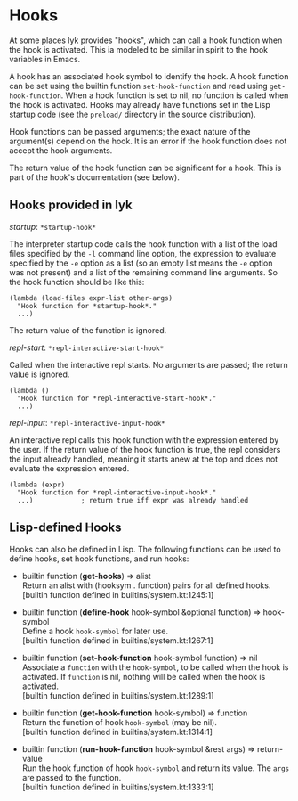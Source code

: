 Hooks
=====

At some places lyk provides "hooks", which can call a hook function
when the hook is activated. This ia modeled to be similar in spirit
to the hook variables in Emacs.

A hook has an associated hook symbol to identify the hook. A hook
function can be set using the builtin function `set-hook-function`
and read using `get-hook-function`. When a hook function is set to
nil, no function is called when the hook is activated. Hooks may
already have functions set in the Lisp startup code (see the
`preload/` directory in the source distribution).

Hook functions can be passed arguments; the exact nature of the
argument(s) depend on the hook. It is an error if the hook function
does not accept the hook arguments.

The return value of the hook function can be significant for a hook.
This is part of the hook's documentation (see below).


Hooks provided in lyk
---------------------

*startup*: `*startup-hook*`

The interpreter startup code calls the hook function with a list of
the load files specified by the `-l` command line option, the
expression to evaluate specified by the `-e` option as a list (so an
empty list means the `-e` option was not present) and a list of the
remaining command line arguments. So the hook function should be
like this:

    (lambda (load-files expr-list other-args)
      "Hook function for *startup-hook*."
      ...)

The return value of the function is ignored.


*repl-start*: `*repl-interactive-start-hook*`

Called when the interactive repl starts. No arguments are passed;
the return value is ignored.

    (lambda ()
      "Hook function for *repl-interactive-start-hook*."
      ...)


*repl-input*: `*repl-interactive-input-hook*`

An interactive repl calls this hook function with the expression
entered by the user. If the return value of the hook function is
true, the repl considers the input already handled, meaning it
starts anew at the top and does not evaluate the expression entered.

    (lambda (expr)
      "Hook function for *repl-interactive-input-hook*."
      ...)            ; return true iff expr was already handled


Lisp-defined Hooks
------------------

Hooks can also be defined in Lisp. The following functions can be
used to define hooks, set hook functions, and run hooks:

 * builtin function (**get-hooks**) => alist  
   Return an alist with (hooksym . function) pairs for all defined hooks.
   [builtin function defined in builtins/system.kt:1245:1]  

 * builtin function (**define-hook** hook-symbol &optional function) =>
   hook-symbol  
   Define a hook `hook-symbol` for later use.  
   [builtin function defined in builtins/system.kt:1267:1]  

 * builtin function (**set-hook-function** hook-symbol function) =>
   nil  
   Associate a `function` with the `hook-symbol`, to be called when
   the hook is activated. If `function` is nil, nothing will be
   called when the hook is activated.  
   [builtin function defined in builtins/system.kt:1289:1]

 * builtin function (**get-hook-function** hook-symbol) => function  
   Return the function of hook `hook-symbol` (may be nil).  
   [builtin function defined in builtins/system.kt:1314:1]

 * builtin function (**run-hook-function** hook-symbol &rest args) =>
   return-value  
   Run the hook function of hook `hook-symbol` and return its value.
   The `args` are passed to the function.  
   [builtin function defined in builtins/system.kt:1333:1]

